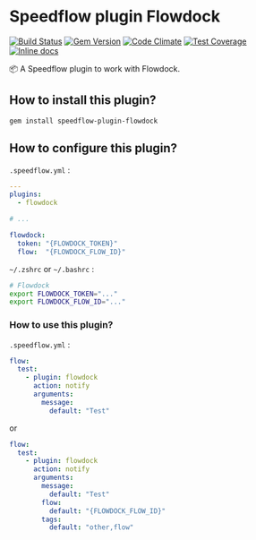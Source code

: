 # Speedflow plugin Flowdock

[![Build Status](https://travis-ci.org/speedflow/speedflow-plugin-flowdock.svg?branch=master)](https://travis-ci.org/speedflow/speedflow-plugin-flowdock)
[![Gem Version](https://badge.fury.io/rb/speedflow-plugin-flowdock.svg)](https://badge.fury.io/rb/speedflow-plugin-flowdock)
[![Code Climate](https://codeclimate.com/github/speedflow/speedflow-plugin-flowdock/badges/gpa.svg)](https://codeclimate.com/github/speedflow/speedflow-plugin-flowdock)
[![Test Coverage](https://codeclimate.com/github/speedflow/speedflow-plugin-flowdock/badges/coverage.svg)](https://codeclimate.com/github/speedflow/speedflow-plugin-flowdock/coverage)
[![Inline docs](http://inch-ci.org/github/speedflow/speedflow-plugin-flowdock.svg?branch=master)](http://inch-ci.org/github/speedflow/speedflow-plugin-flowdock)

:package: A Speedflow plugin to work with Flowdock.

## How to install this plugin?

`gem install speedflow-plugin-flowdock`

## How to configure this plugin?

`.speedflow.yml` :
```yml
---
plugins:
  - flowdock

# ...

flowdock:
  token: "{FLOWDOCK_TOKEN}"
  flow:  "{FLOWDOCK_FLOW_ID}"
```

`~/.zshrc` or `~/.bashrc` :
```sh
# Flowdock
export FLOWDOCK_TOKEN="..."
export FLOWDOCK_FLOW_ID="..."
```

### How to use this plugin?

`.speedflow.yml` :
```yml
flow:
  test:
    - plugin: flowdock
      action: notify
      arguments:
        message:
          default: "Test"
```

or

```yml
flow:
  test:
    - plugin: flowdock
      action: notify
      arguments:
        message:
          default: "Test"
        flow:
          default: "{FLOWDOCK_FLOW_ID}"
        tags:
          default: "other,flow"
```
